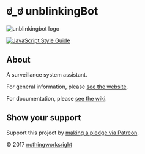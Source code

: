 # ಠ_ಠ unblinkingBot  

![unblinkingbot logo](https://raw.githubusercontent.com/nothingworksright/unblinkingbot/master/public/images/android-chrome-192x192.png)  

[![JavaScript Style Guide](https://img.shields.io/badge/code_style-standard-brightgreen.svg)](https://standardjs.com)  

## About  

A surveillance system assistant.  

For general information, please [see the website](http://www.unblinkingBot.com/).  

For documentation, please [see the wiki](https://github.com/nothingworksright/unblinkingbot/wiki).  

## Show your support  

Support this project by [making a pledge via Patreon](https://www.patreon.com/jmg1138).  

© 2017 [nothingworksright](https://github.com/nothingworksright)  
